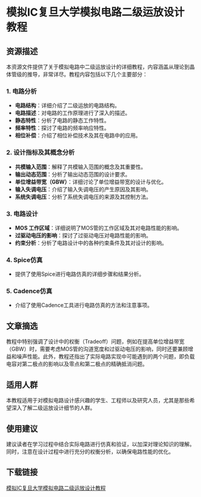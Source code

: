 # 模拟IC复旦大学模拟电路二级运放设计教程

## 资源描述

本资源文件提供了关于模拟电路中二级运放设计的详细教程，内容涵盖从理论到晶体管级的推导，非常详尽。教程内容包括以下几个主要部分：

### 1. 电路分析
- **电路结构**：详细介绍了二级运放的电路结构。
- **电路描述**：对电路的工作原理进行了深入的描述。
- **静态特性**：分析了电路的静态工作特性。
- **频率特性**：探讨了电路的频率响应特性。
- **相位补偿**：介绍了相位补偿技术及其在电路中的应用。

### 2. 设计指标及其概念分析
- **共模输入范围**：解释了共模输入范围的概念及其重要性。
- **输出动态范围**：分析了输出动态范围的设计要求。
- **单位增益带宽（GBW）**：详细讨论了单位增益带宽的设计与优化。
- **输入失调电压**：介绍了输入失调电压的产生原因及其影响。
- **系统失调电压**：分析了系统失调电压的来源及其控制方法。

### 3. 电路设计
- **MOS 工作区域**：详细说明了MOS管的工作区域及其对电路性能的影响。
- **过驱动电压的影响**：探讨了过驱动电压对电路性能的影响。
- **约束分析**：分析了电路设计中的各种约束条件及其对设计的影响。

### 4. Spice仿真
- 提供了使用Spice进行电路仿真的详细步骤和结果分析。

### 5. Cadence仿真
- 介绍了使用Cadence工具进行电路仿真的方法和注意事项。

## 文章摘选

教程中特别强调了设计中的权衡（Tradeoff）问题，例如在提高单位增益带宽（GBW）时，需要考虑MOS管的沟道宽度和过驱动电压的影响，同时还要兼顾增益和噪声性能。此外，教程还指出了实际电路实现中可能遇到的两个问题，即负载电容对第二极点的影响以及零点和第二极点的精确抵消问题。

## 适用人群

本教程适用于对模拟电路设计感兴趣的学生、工程师以及研究人员，尤其是那些希望深入了解二级运放设计细节的人群。

## 使用建议

建议读者在学习过程中结合实际电路进行仿真和验证，以加深对理论知识的理解。同时，注意在设计过程中进行充分的权衡分析，以确保电路性能的优化。

## 下载链接

[模拟IC复旦大学模拟电路二级运放设计教程](https://pan.quark.cn/s/6f8f1ff73a0b)